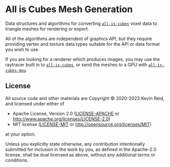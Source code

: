 All is Cubes Mesh Generation
============================

Data structures and algorithms for converting [`all-is-cubes`] voxel data to triangle meshes for rendering or export.

All of the algorithms are independent of graphics API, but they require providing vertex and texture data types suitable for the API or data format you wish to use.

If you are looking for a renderer which produces images,
you may use the raytracer built in to [`all-is-cubes`],
or send the meshes to a GPU with [`all-is-cubes-gpu`].

[`all-is-cubes`]: https://crates.io/crates/all-is-cubes
[`all-is-cubes-gpu`]: https://crates.io/crates/all-is-cubes-gpu

License
-------

All source code and other materials are Copyright © 2020-2023 Kevin Reid, and licensed under either of

 * Apache License, Version 2.0
   ([LICENSE-APACHE](LICENSE-APACHE) or http://www.apache.org/licenses/LICENSE-2.0)
 * MIT license
   ([LICENSE-MIT](LICENSE-MIT) or http://opensource.org/licenses/MIT)

at your option. 

Unless you explicitly state otherwise, any contribution intentionally submitted
for inclusion in the work by you, as defined in the Apache-2.0 license, shall be
dual licensed as above, without any additional terms or conditions.
